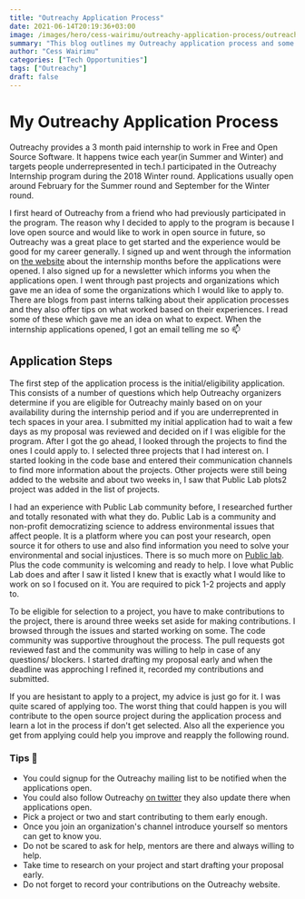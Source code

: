 ```yaml
---
title: "Outreachy Application Process"
date: 2021-06-14T20:19:36+03:00
image: /images/hero/cess-wairimu/outreachy-application-process/outreachy.png
summary: "This blog outlines my Outreachy application process and some personal advise about the same."
author: "Cess Wairimu"
categories: ["Tech Opportunities"]
tags: ["Outreachy"]
draft: false
---
```


# My Outreachy Application Process

Outreachy provides a 3 month paid internship to work in Free and Open Source Software. It happens twice each year(in Summer and Winter) and targets people underrepresented in tech.I participated in the Outreachy Internship program during the 2018 Winter round. Applications usually open around February for the Summer round and September for the Winter round.

I first heard of Outreachy from a friend who had previously participated in the program. The reason why I decided to apply to  the program is because  I love open source and would like to work in open source in future, so Outreachy was a great place to get started and the experience would be good for my career generally. I signed up and went through the information on [the website](https://www.outreachy.org/) about the internship months before the applications were opened. I also signed up for a newsletter which informs you when the applications open. I went through past projects and organizations which gave me an idea of some the organizations which I would like to apply to. There are blogs from past interns talking about their application processes and they also offer tips on what worked based on their experiences. I read some of these which gave me an idea on what to expect. When the internship applications opened, I got an email telling me so :mailbox:

## Application Steps

The first step of the application process is the initial/eligibility application. This consists of a number of questions which help Outreachy organizers determine if you are eligible for Outreachy mainly based on on your availability during the internship period and if you are underreprented in tech spaces in your area.  I submitted my initial application had to wait a few days as my proposal was reviewed and decided on if I was eligible for the program. After I got the go ahead, I looked through the projects  to find the ones I could apply to. I selected three projects that I had interest on. I started looking in the code base and entered their communication channels to find more information about the projects. Other projects were still being added to the website and about two weeks in, I saw that Public Lab plots2 project was added in the list of projects.

I had an experience with Public Lab community before, I researched further and totally resonated with what they do. Public Lab is a community and non-profit democratizing science to address environmental issues that affect people. It is a platform where you can post your research, open source it for others to use and also find information you need to solve your environmental and social injustices. There is so much more on [Public lab](http://publiclab.org/). Plus the code community is welcoming and ready to help. I love what Public Lab does and after I saw it listed I knew that is exactly what I would like to work on so I focused on it. You are required to pick 1-2 projects and apply to.

To be eligible for selection to a project, you have to make contributions to the project, there is around three weeks set aside for making contributions. I browsed through the issues and started working on some. The code community was supportive throughout the process. The pull requests got reviewed fast and the community was willing to help in case of any questions/ blockers. I started drafting my proposal early and when the deadline was approching I refined it, recorded my contributions and submitted. 

If you are hesistant to apply to a project, my advice is just go for it. I was quite scared of applying too. The worst thing that could happen is you will contribute to the open source project during the application process and learn a lot in the process if don't get selected. Also all the experience you get from applying could help you improve and reapply the following round.

###  Tips 📝
- You could signup for the Outreachy mailing list to be notified when the applications open.
- You could also follow Outreachy [on twitter](https://twitter.com/outreachy) they also update there when applications open.
- Pick a project or two and start contributing to them early enough.
- Once you join an organization's channel introduce yourself so mentors can get to know you.
- Do not be scared to ask for help, mentors are there and always willing to help.
- Take time to research  on your project and start drafting your proposal early.
- Do not forget to record your contributions on the Outreachy website.